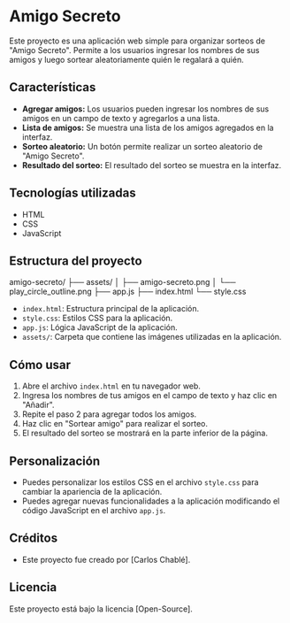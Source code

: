 # Amigo Secreto

Este proyecto es una aplicación web simple para organizar sorteos de "Amigo Secreto". Permite a los usuarios ingresar los 
nombres de sus amigos y luego sortear aleatoriamente quién le regalará a quién.


## Características

* **Agregar amigos:** Los usuarios pueden ingresar los nombres de sus amigos en un campo de texto y agregarlos a una lista.
* **Lista de amigos:** Se muestra una lista de los amigos agregados en la interfaz.
* **Sorteo aleatorio:** Un botón permite realizar un sorteo aleatorio de "Amigo Secreto".
* **Resultado del sorteo:** El resultado del sorteo se muestra en la interfaz.


## Tecnologías utilizadas

* HTML
* CSS
* JavaScript


## Estructura del proyecto

amigo-secreto/
├── assets/
│   ├── amigo-secreto.png
│   └── play_circle_outline.png
├── app.js
├── index.html
└── style.css

* `index.html`: Estructura principal de la aplicación.
* `style.css`: Estilos CSS para la aplicación.
* `app.js`: Lógica JavaScript de la aplicación.
* `assets/`: Carpeta que contiene las imágenes utilizadas en la aplicación.


## Cómo usar

1.  Abre el archivo `index.html` en tu navegador web.
2.  Ingresa los nombres de tus amigos en el campo de texto y haz clic en "Añadir".
3.  Repite el paso 2 para agregar todos los amigos.
4.  Haz clic en "Sortear amigo" para realizar el sorteo.
5.  El resultado del sorteo se mostrará en la parte inferior de la página.


## Personalización

* Puedes personalizar los estilos CSS en el archivo `style.css` para cambiar la apariencia de la aplicación.
* Puedes agregar nuevas funcionalidades a la aplicación modificando el código JavaScript en el archivo `app.js`.


## Créditos

* Este proyecto fue creado por \[Carlos Chablé].


## Licencia

Este proyecto está bajo la licencia \[Open-Source].